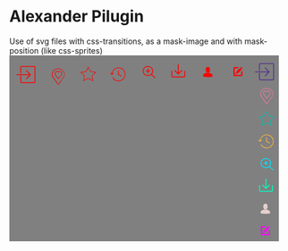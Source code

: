 # Alexander Pilugin
Use of svg files with css-transitions, as a mask-image and with mask-position (like css-sprites)
![ScreenShot](./ScreenShot.png)
